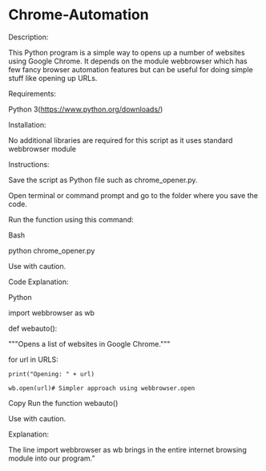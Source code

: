# Chrome-Automation

Description:

This Python program is a simple way to opens up a number of websites using Google Chrome. It depends on the module webbrowser which has few fancy browser automation features but can be useful for doing simple stuff like opening up URLs.

Requirements:

Python 3(https://www.python.org/downloads/)

Installation:

No additional libraries are required for this script as it uses standard webbrowser module

Instructions:

Save the script as Python file such as chrome_opener.py.

Open terminal or command prompt and go to the folder where you save the code.

Run the function using this command:  

Bash

python chrome_opener.py

Use with caution.

Code Explanation:

Python

import webbrowser as wb

def webauto():

"""Opens a list of websites in Google Chrome."""



for url in URLS:

    print("Opening: " + url)   

    wb.open(url)# Simpler approach using webbrowser.open
Copy
Run the function
webauto()

Use with caution.

Explanation:

The line import webbrowser as wb brings in the entire internet browsing module into our program.”
